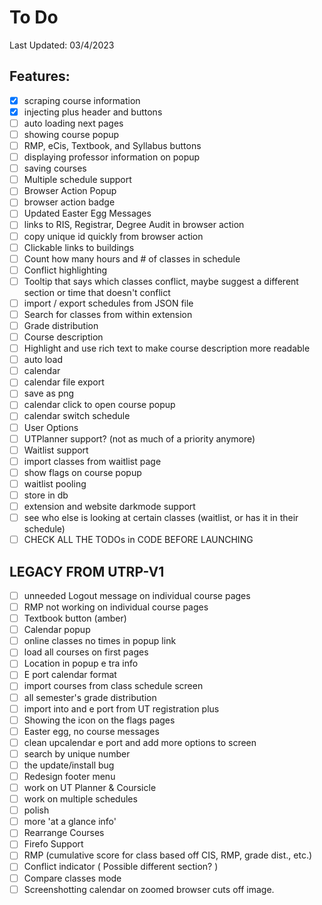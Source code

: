 # To Do

Last Updated: 03/4/2023

## Features:

-   [x] scraping course information
-   [x] injecting plus header and buttons
-   [ ] auto loading next pages
-   [ ] showing course popup
-   [ ] RMP, eCis, Textbook, and Syllabus buttons
-   [ ] displaying professor information on popup
-   [ ] saving courses
-   [ ] Multiple schedule support
-   [ ] Browser Action Popup
-   [ ] browser action badge
-   [ ] Updated Easter Egg Messages
-   [ ] links to RIS, Registrar, Degree Audit in browser action
-   [ ] copy unique id quickly from browser action
-   [ ] Clickable links to buildings
-   [ ] Count how many hours and # of classes in schedule
-   [ ] Conflict highlighting
-   [ ] Tooltip that says which classes conflict, maybe suggest a different section or time that doesn't conflict
-   [ ] import / export schedules from JSON file
-   [ ] Search for classes from within extension
-   [ ] Grade distribution
-   [ ] Course description
-   [ ] Highlight and use rich text to make course description more readable
-   [ ] auto load
-   [ ] calendar
-   [ ] calendar file export
-   [ ] save as png
-   [ ] calendar click to open course popup
-   [ ] calendar switch schedule
-   [ ] User Options
-   [ ] UTPlanner support? (not as much of a priority anymore)
-   [ ] Waitlist support
-   [ ] import classes from waitlist page
-   [ ] show flags on course popup
-   [ ] waitlist pooling
-   [ ] store in db
-   [ ] extension and website darkmode support
-   [ ] see who else is looking at certain classes (waitlist, or has it in their schedule)
-   [ ] CHECK ALL THE TODOs in CODE BEFORE LAUNCHING

## LEGACY FROM UTRP-V1

-   [ ] unneeded Logout message on individual course pages
-   [ ] RMP not working on individual course pages
-   [ ] Textbook button (amber)
-   [ ] Calendar popup
-   [ ] online classes no times in popup link
-   [ ] load all courses on first pages
-   [ ] Location in popup e tra info
-   [ ] E port calendar format
-   [ ] import courses from class schedule screen
-   [ ] all semester's grade distribution
-   [ ] import into and e port from UT registration plus
-   [ ] Showing the icon on the flags pages
-   [ ] Easter egg, no course messages
-   [ ] clean upcalendar e port and add more options to screen
-   [ ] search by unique number
-   [ ] the update/install bug
-   [ ] Redesign footer menu
-   [ ] work on UT Planner & Coursicle
-   [ ] work on multiple schedules
-   [ ] polish
-   [ ] more 'at a glance info'
-   [ ] Rearrange Courses
-   [ ] Firefo Support
-   [ ] RMP (cumulative score for class based off CIS, RMP, grade dist., etc.)
-   [ ] Conflict indicator ( Possible different section? )
-   [ ] Compare classes mode
-   [ ] Screenshotting calendar on zoomed browser cuts off image.
